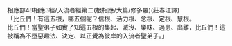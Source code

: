 相應部48相應3經/入流者經第二(根相應/大篇/修多羅)(莊春江譯)  
「比丘們！有這五根，哪五個呢？信根、活力根、念根、定根、慧根。  
比丘們！當聖弟子如實了知這五根的集起、滅沒、樂味、過患、出離，比丘們！這被稱為不墮惡趣法、決定、以正覺為彼岸的入流者聖弟子。」  
  
  
